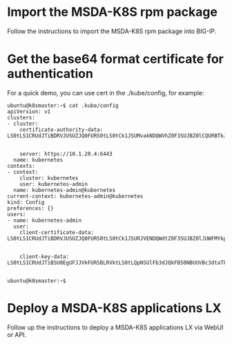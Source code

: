 # Import the MSDA-K8S rpm package

Follow the instructions to import the MSDA-K8S rpm package into BIG-IP.

# Get the base64 format certificate for authentication

For a quick demo, you can use cert in the ./kube/config, for example:
```
ubuntu@k8smaster:~$ cat .kube/config 
apiVersion: v1
clusters:
- cluster:
    certificate-authority-data: LS0tLS1CRUdJTiBDRVJUSUZJQ0FURS0tLS0tCk1JSUMvakNDQWVhZ0F3SUJBZ0lCQURBTkJna3Foa2lHOXcwQkFRc0ZBREFWTVJNd0VRWURWUVFERXdwcmRXSmwKY201bGRHVnpNQjRYRFRJeU1Ea3hOekV5TkRnME0xb1hEVE15TURreE5ERXlORGcwTTFvd0ZURVRNQkVHQTFVRQpBeE1LYTNWaVpYSnVaWFJsY3pDQ0FTSXdEUVlKS29aSWh2Y05BUUVCQlFBRGdnRVBBRENDQVFvQ2dnRUJB
    
    
    server: https://10.1.20.4:6443
  name: kubernetes
contexts:
- context:
    cluster: kubernetes
    user: kubernetes-admin
  name: kubernetes-admin@kubernetes
current-context: kubernetes-admin@kubernetes
kind: Config
preferences: {}
users:
- name: kubernetes-admin
  user:
    client-certificate-data: LS0tLS1CRUdJTiBDRVJUSUZJQ0FURS0tLS0tCk1JSURJVENDQWdtZ0F3SUJBZ0lJUWFMYkpwbDdpNHN3RFFZSktvWklodmNOQVFFTEJRQXdGVEVUTUJFR0ExVUUKQXhNS2EzVmlaWEp1WlhSbGN6QWVGdzB5TWpBNU1UY3hNalE0TkROYUZ3MHlNekE1TVRjeE1qUTRORFphTURReApGekFWQmdOVkJBb1REbk41YzNSbGJUcHRZWE4wWlhKek1Sa3dGd1lEVlFRREV4QnJkV0psY201bGRHVnpM
    
    
    client-key-data: LS0tLS1CRUdJTiBSU0EgUFJJVkFURSBLRVktLS0tLQpNSUlFb3dJQkFBS0NBUUVBc3dtaTkwWUszcmhYQTdlRGM0bjdUUmhURlBCdTQxOUsyeC9Yb210bTZVM2hLSVIrCmhsQ3RnZm05SHVPRWpTempSa3VnUTh0ak5UWm51Wm04by9uMUo0ZGFZS0g4ODRqR2M1N00xU0dCeUJrdnVsMlgKcEFLUDBJeGd5MVhYMUE4amtXQU9oL3NDVFRLb2dYcTNBZC85QmlST3M3Uzd2T3JlWW1EM1hCaXpp

    
ubuntu@k8smaster:~$
```

# Deploy a MSDA-K8S applications LX

Follow up the instructions to deploy a MSDA-K8S applications LX via WebUI or API.
